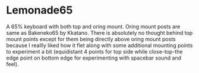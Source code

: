 # Lemonade65
A 65% keyboard with both top and oring mount.
Oring mount posts are same as Bakeneko65 by Kkatano.
There is absolutely no thought behind top mount points except for them being directly above oring mount posts because I reallly liked how it flet along with some additional mounting points to experiment a bit (equidistant 4 points for top side while close-top-the edge point on bottom edge for experimenting with spacebar sound and feel).
